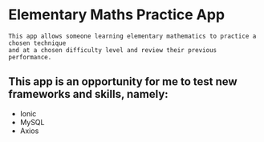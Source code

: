 # Elementary Maths Practice App
``````
This app allows someone learning elementary mathematics to practice a chosen technique 
and at a chosen difficulty level and review their previous performance.
``````

## This app is an opportunity for me to test new frameworks and skills, namely:
- Ionic
- MySQL
- Axios

